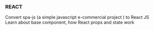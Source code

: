 ### REACT
Convert spa-js (a simple javascript e-commercial project ) to React JS
Learn about base component, how React props and state work
